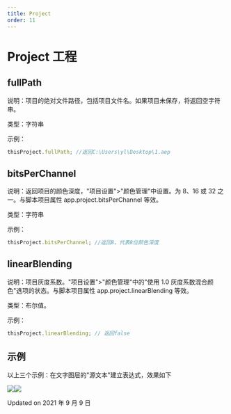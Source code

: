 ```yaml
---
title: Project
order: 11
---
```


# Project 工程

## fullPath

说明：项目的绝对文件路径，包括项目文件名。如果项目未保存，将返回空字符串。

类型：字符串

示例：

```javascript
thisProject.fullPath; //返回C:\Users\yl\Desktop\1.aep
```

## bitsPerChannel

说明：返回项目的颜色深度，"项目设置">"颜色管理"中设置。为 8、16 或 32 之一。与脚本项目属性 app.project.bitsPerChannel 等效。

类型：字符串

示例：

```javascript
thisProject.bitsPerChannel; //返回8。代表8位颜色深度
```

## linearBlending

说明：项目灰度系数。"项目设置">"颜色管理"中的"使用 1.0 灰度系数混合颜色"选项的状态。与脚本项目属性 app.project.linearBlending 等效。

类型：布尔值。

示例：

```javascript
thisProject.linearBlending; // 返回false
```

## 示例

以上三个示例：在文字图层的"源文本"建立表达式，效果如下

![](https://mir.yuelili.com/user/source/2020/07/exp-project1-1.png)![](https://mir.yuelili.com/user/source/2020/07/exp-project2-1.png)

Updated on 2021 年 9 月 9 日

